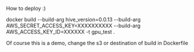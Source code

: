 How to deploy :) 

docker build --build-arg hive_version=0.0.13 --build-arg AWS_SECRET_ACCESS_KEY=XXXXXXXXXX --build-arg AWS_ACCESS_KEY_ID=XXXXXX -t gpu_test .

Of course this is a demo, change the s3 or destination of build in Dockerfile
